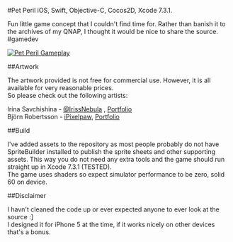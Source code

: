 #Pet Peril
iOS, Swift, Objective-C, Cocos2D, Xcode 7.3.1.

Fun little game concept that I couldn't find time for.  Rather than banish it to the archives of my QNAP, I thought it
would be nice to share the source. #gamedev

[![Pet Peril Gameplay](https://s32.postimg.org/zbuisoikl/pet_peril.png)](https://www.youtube.com/watch?v=poy0DzMlRF4 "Pet Peril Gameplay")

##Artwork

The artwork provided is not free for commercial use.  However, it is all available for very reasonable prices.  
So please check out the following artists:

Irina Savchishina - [@IrissNebula](https://twitter.com/IrissNebula)
, [Portfolio](https://graphicriver.net/user/irissnebula/portfolio)  
Björn Robertsson - [iPixelpaw](https://twitter.com/iPixelpaw), [Portfolio](https://graphicriver.net/user/goblinportal)


##Build

I've added assets to the repository as most people probably do not have SpriteBuilder installed to publish the sprite sheets and other supporting assets. This way you do not need any extra tools and the game should run straight up in Xcode 7.3.1 (TESTED).  
The game uses shaders so expect simulator performance to be zero, solid 60 on device.

##Disclaimer

I havn't cleaned the code up or ever expected anyone to ever look at the source :]  
I designed it for iPhone 5 at the time, if it works nicely on other devices that's a bonus.
